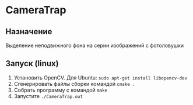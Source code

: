 # CameraTrap

## Назначение
Выделение неподвижного фона на серии изображений с фотоловушки

## Запуск (linux)
1. Установить OpenCV. Для Ubuntu: `sudo apt-get install libopencv-dev`
2. Сгенерировать файлы сборки командой `cmake .`
3. Собрать программу с командой `make`
4. Запустите `./CameraTrap.out`
